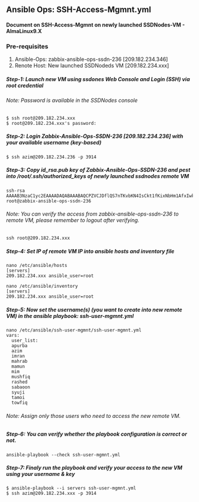 
## Ansible Ops: SSH-Access-Mgmnt.yml

#### Document on SSH-Access-Mgmnt on newly launched SSDNodes-VM - AlmaLinux9.X 

### Pre-requisites
1. Ansible-Ops: zabbix-ansible-ops-ssdn-236 [209.182.234.346]
2. Renote Host: New launched SSDNodeds VM [209.182.234.xxx]
   

##### Step-1: Launch new VM using ssdones Web Console and Login (SSH) via root credential
###### Note: Password is available in the SSDNodes console
```shell
$ ssh root@209.182.234.xxx
$ root@209.182.234.xxx's password:
```

##### Step-2: Login Zabbix-Ansible-Ops-SSDN-236 [209.182.234.236] with your available username (key-based)
```shell
$ ssh azim@209.182.234.236 -p 3914
```

##### Step-3: Copy id_rsa.pub key of Zabbix-Ansible-Ops-SSDN-236 and pest into /root/.ssh/authorized_keys of newly launched ssdnodes remote VM
```shell
ssh-rsa AAAAB3NzaC1yc2EAAAADAQABAAABAQCPZVCJDflQS7nTKvbKN4IsCkt1fKixNbHm1AfxIwka+w3hQz26tMIGnl7oaLHmA2SFiOCR7CA5emG6z2TIN+JUi/1c63+7kNvgKJfokw/u4DEch/MIgv43pbL3j1Qy2dxIQ2k74Y0mtSjHpLbtImkFjCxPITrTjCopiUGBRBwZH/J6IEdJcDnyw/MWnzH/IR8Eo0UVjZ1wFYAhnvY71kNqB0QdOKvJABkVj341bQz3ukF3Q5uPK0IIa2D+vowjKtLswW5yUm9jZ87DvRmq3w2vvFP2kKZGGj/tNjRl5gP0pV75F+Vn1vMeYBO4Yc+wTn4SKjmdOuc+NtV8RVx3M6d5 root@zabbix-ansible-ops-ssdn-236
```
###### Note: You can verify the access from zabbix-ansible-ops-ssdn-236 to remote VM, please remember to logout after verifying.
```shell
ssh root@209.182.234.xxx
```

##### Step-4: Set IP of remote VM IP into ansible hosts and inventory file
```shell
nano /etc/ansible/hosts
[servers]
209.182.234.xxx ansible_user=root

nano /etc/ansible/inventory
[servers]
209.182.234.xxx ansible_user=root
```

##### Step-5: Now set the username(s) (you want to create into new remote VM) in the ansible playbook: ssh-user-mgmnt.yml 
```shell
nano /etc/ansible/ssh-user-mgmnt/ssh-user-mgmnt.yml
vars:
  user_list:
  apurba
  azim
  imran
  mahrab
  mamun
  mim
  mushfiq
  rashed
  sabaoon
  syuji
  tamoi
  towfiq 
```
###### Note: Assign only those users who need to access the new remote VM.


##### Step-6: You can verify whether the playbook configuration is correct or not.
```shell
ansible-playbook --check ssh-user-mgmnt.yml
```

##### Step-7: Finaly run the playbook and verify your access to the new VM using your username & key
```shell
$ ansible-playbook --i servers ssh-user-mgmnt.yml
$ ssh azim@209.182.234.xxx -p 3914
```
